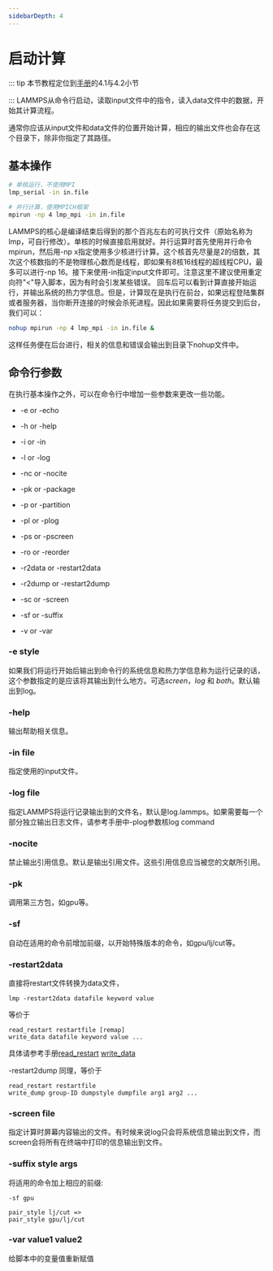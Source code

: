```yaml
---
sidebarDepth: 4
---
```


# 启动计算

::: tip
本节教程定位到[手册](https://lammps.sandia.gov/doc/Manual.html)的4.1与4.2小节

:::
LAMMPS从命令行启动，读取input文件中的指令，读入data文件中的数据，开始其计算流程。

通常你应该从input文件和data文件的位置开始计算，相应的输出文件也会存在这个目录下，除非你指定了其路径。


## 基本操作

```sh
# 单核运行，不使用MPI
lmp_serial -in in.file

# 并行计算，使用MPICH框架
mpirun -np 4 lmp_mpi -in in.file
```
LAMMPS的核心是编译结束后得到的那个百兆左右的可执行文件（原始名称为lmp，可自行修改）。单核的时候直接启用就好。并行运算时首先使用并行命令mpirun，然后用-np x指定使用多少核进行计算。这个核首先尽量是2的倍数，其次这个核数指的不是物理核心数而是线程，即如果有8核16线程的超线程CPU，最多可以进行-np 16。接下来使用-in指定input文件即可。注意这里不建议使用重定向符"<"导入脚本，因为有时会引发某些错误。
回车后可以看到计算直接开始运行，并输出系统的热力学信息。但是，计算现在是执行在前台，如果远程登陆集群或者服务器，当你断开连接的时候会杀死进程。因此如果需要将任务提交到后台，我们可以：
```sh
nohup mpirun -np 4 lmp_mpi -in in.file &
```
这样任务便在后台进行，相关的信息和错误会输出到目录下nohup文件中。

## 命令行参数

在执行基本操作之外，可以在命令行中增加一些参数来更改一些功能。

* -e or -echo

* -h or -help

* -i or -in

* -l or -log

* -nc or -nocite

* -pk or -package

* -p or -partition

* -pl or -plog

* -ps or -pscreen

* -ro or -reorder

* -r2data or -restart2data

* -r2dump or -restart2dump

* -sc or -screen

* -sf or -suffix

* -v or -var

### -e style

如果我们将运行开始后输出到命令行的系统信息和热力学信息称为运行记录的话，这个参数指定的是应该将其输出到什么地方。可选*screen*，*log* 和 *both*。默认输出到log。

### -help
输出帮助相关信息。

### -in file
指定使用的input文件。

### -log file
指定LAMMPS将运行记录输出到的文件名，默认是log.lammps。如果需要每一个部分独立输出日志文件，请参考手册中-plog参数核log command

### -nocite
禁止输出引用信息。默认是输出引用文件。这些引用信息应当被您的文献所引用。

### -pk
调用第三方包，如gpu等。

### -sf
自动在适用的命令前增加前缀，以开始特殊版本的命令，如gpu/lj/cut等。

### -restart2data 

直接将restart文件转换为data文件，
```
lmp -restart2data datafile keyword value 
```

等价于
```
read_restart restartfile [remap]
write_data datafile keyword value ...
```
具体请参考手册[read_restart](https://lammps.sandia.gov/doc/read_restart.html) [write_data](https://lammps.sandia.gov/doc/write_data.html)

-restart2dump 同理，等价于
```
read_restart restartfile
write_dump group-ID dumpstyle dumpfile arg1 arg2 ...
```

### -screen file

指定计算时屏幕内容输出的文件。有时候来说log只会将系统信息输出到文件，而screen会将所有在终端中打印的信息输出到文件。

### -suffix style args

将适用的命令加上相应的前缀:
```
-sf gpu

pair_style lj/cut =>
pair_style gpu/lj/cut
```

### -var value1 value2

给脚本中的变量值重新赋值